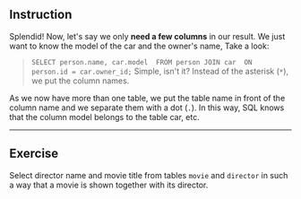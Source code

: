 ## Instruction
Splendid! Now, let's say we only **need a few columns** in our result. We just want to know the model of the car and the owner's name, Take a look:

> `SELECT person.name, car.model 
FROM person JOIN car 
ON person.id = car.owner_id;`
Simple, isn't it? Instead of the asterisk (`*`), we put the column names.

As we now have more than one table, we put the table name in front of the column name and we separate them with a dot (`.`). In this way, SQL knows that the column model belongs to the table car, etc.

---
## Exercise
Select director name and movie title from tables `movie` and `director` in such a way that a movie is shown together with its director.